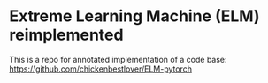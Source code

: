 Extreme Learning Machine (ELM) reimplemented
============================
This is a repo for annotated implementation of a code base:
https://github.com/chickenbestlover/ELM-pytorch